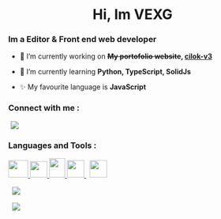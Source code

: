 <h1 align="center" >Hi, Im VEXG</h1>
<h3>Im a Editor & Front end web developer</h3>

-   🔭 I’m currently working on **~~My portofolio website~~, [cilok-v3](https://github.com/VEXG/cilok-v3)**

-   🌱 I’m currently learning **Python, TypeScript, SolidJs**

-   ✨ My favourite language is **JavaScript**
<p>
<h3 align="left">Connect with me :</h3>
<a style="margin: 5px" target="_blank" href="https://www.instagram.com/h_3loo/">
    <img src="https://www.instagram.com/static/images/ico/favicon.ico/36b3ee2d91ed.ico">
</a>
</p>

<p>
<h3 align="left">Languages and Tools :</h3>
<a target="_blank" href="https://code.visualstudio.com/">
    <img width="40" height="35" src="https://visualstudio.microsoft.com/wp-content/uploads/2021/10/Product-Icon.svg">
</a>
<a target="_blank" href="https://code.visualstudio.com/">
    <img width="35" height="33" src="https://code.visualstudio.com/apple-touch-icon.png">
</a>
<a target="_blank" href="https://www.figma.com">
    <img width="32" height="39" src="https://www.vectorlogo.zone/logos/figma/figma-icon.svg">
</a>
<a target="_blank" href="https://www.adobe.com/products/photoshop.html">
    <img style="margin-bottom: 2px" height="35" width="35" src="https://www.adobe.com/content/dam/acom/one-console/icons_rebrand/ps_appicon.svg">
</a>
<a target="_blank" href="https://www.adobe.com/products/aftereffects.html">
    <img style="margin-bottom: 3px; margin-left: 7px" height="35" width="35" src="https://www.adobe.com/content/dam/cc/us/en/products/ccoverview/ae_cc_app_RGB.svg">
</a>
</p>

<p>
    &nbsp;
    <img align="center" src="https://github-readme-stats.vercel.app/api?username=VEXG&show_icons=true&locale=en&count_private=true&theme=github_dark"/>
</p>

<p>
    &nbsp;
    <img align="center" src="https://github-readme-stats.vercel.app/api/top-langs/?username=VEXG&show_icons=true&locale=en&count_private=true&layout=compact&theme=github_dark"/>
</p>
